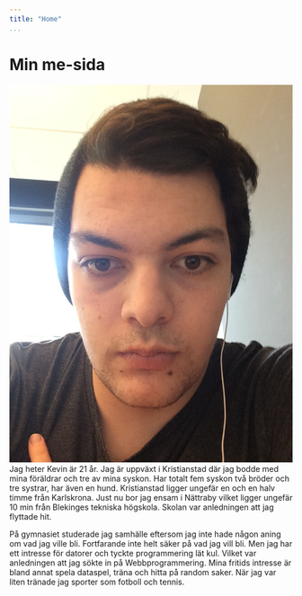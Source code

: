 ```yaml
---
title: "Home"
...
```

Min me-sida
=========================

<img src="../htdocs/img/jag.JPG" class="bild_jag left">
Jag heter Kevin är 21 år. Jag är uppväxt i Kristianstad där jag bodde med mina föräldrar och tre av mina syskon. Har totalt fem syskon två bröder och tre systrar, har även en hund. Kristianstad ligger ungefär en och en halv timme från Karlskrona. Just nu bor jag ensam i Nättraby vilket ligger ungefär 10 min från Blekinges tekniska högskola. Skolan var anledningen att jag flyttade hit.


På gymnasiet studerade jag samhälle eftersom jag inte hade någon aning om vad jag ville bli. Fortfarande inte helt säker på vad jag vill bli. Men jag har ett intresse för datorer och tyckte programmering lät kul. Vilket var anledningen att jag sökte in på Webbprogrammering. Mina fritids intresse är bland annat spela dataspel, träna och hitta på random saker. När jag var liten tränade jag sporter som fotboll och tennis.
